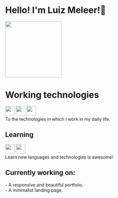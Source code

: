 <h1> Hello! I'm Luiz Meleer!👋</h1>

<div>
  <img height="180em" src="https://github-readme-stats.vercel.app/api?username=Luizmeleer&show_icons=true&theme=cobalt&include_all_commits=true&count_private=true"/>
</div>

<h1> Working technologies</h1>
<div>
  <img aligin="center" Height="30" widht="40" src="https://cdn.jsdelivr.net/gh/devicons/devicon/icons/html5/html5-plain-wordmark.svg"/>
  <img aligin="center" Height="30" widht="40" src="https://cdn.jsdelivr.net/gh/devicons/devicon/icons/css3/css3-plain-wordmark.svg"/>
  <img aligin="center" Height="30" widht="40" src="https://cdn.jsdelivr.net/gh/devicons/devicon/icons/javascript/javascript-plain.svg"/>
</div>
 To the technologies in which I work in my daily life.

 <h2>Learning</h2>
 <div>
  <img aligin="center" Height="30" widht="40" src="https://cdn.jsdelivr.net/gh/devicons/devicon/icons/php/php-plain.svg"/>
  <img aligin="center" Height="30" widht="40" src="https://cdn.jsdelivr.net/gh/devicons/devicon/icons/python/python-original-wordmark.svg"/>
  </div>
  Learn new languages and technologies is awesome!
  
<h2> Currently working on:</h2>
<div>
  - A responsive and beautiful portfolio.
</div>
<div>
  - A minimalist landing page.
</div>
